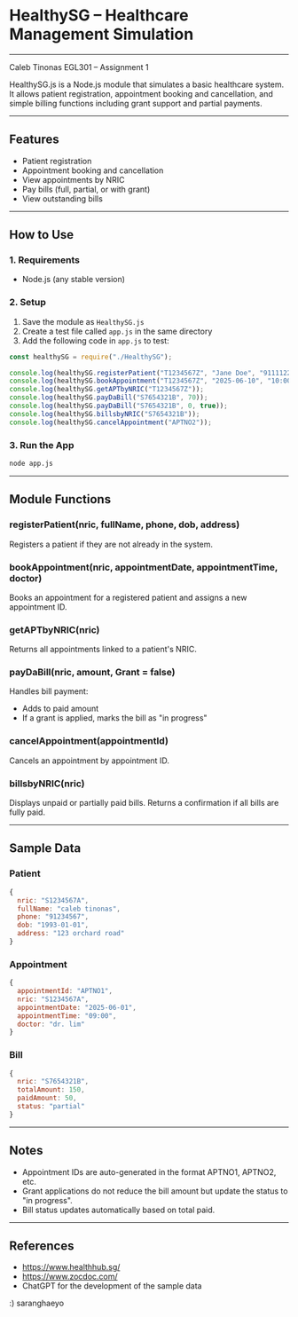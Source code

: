 


# HealthySG – Healthcare Management Simulation
--- 

Caleb Tinonas
EGL301 – Assignment 1




HealthySG.js is a Node.js module that simulates a basic healthcare system. It allows patient registration, appointment booking and cancellation, and simple billing functions including grant support and partial payments.

---

## Features

- Patient registration  
- Appointment booking and cancellation  
- View appointments by NRIC  
- Pay bills (full, partial, or with grant)  
- View outstanding bills  

---

## How to Use

### 1. Requirements

- Node.js (any stable version)

### 2. Setup

1. Save the module as `HealthySG.js`
2. Create a test file called `app.js` in the same directory
3. Add the following code in `app.js` to test:

```javascript
const healthySG = require("./HealthySG");

console.log(healthySG.registerPatient("T1234567Z", "Jane Doe", "91111222", "1985-09-20", "789 clementi ave 3"));
console.log(healthySG.bookAppointment("T1234567Z", "2025-06-10", "10:00", "dr. lim"));
console.log(healthySG.getAPTbyNRIC("T1234567Z"));
console.log(healthySG.payDaBill("S7654321B", 70));
console.log(healthySG.payDaBill("S7654321B", 0, true));
console.log(healthySG.billsbyNRIC("S7654321B"));
console.log(healthySG.cancelAppointment("APTNO2"));
````

### 3. Run the App

```bash
node app.js
```

---

## Module Functions

### registerPatient(nric, fullName, phone, dob, address)

Registers a patient if they are not already in the system.

### bookAppointment(nric, appointmentDate, appointmentTime, doctor)

Books an appointment for a registered patient and assigns a new appointment ID.

### getAPTbyNRIC(nric)

Returns all appointments linked to a patient's NRIC.

### payDaBill(nric, amount, Grant = false)

Handles bill payment:

* Adds to paid amount
* If a grant is applied, marks the bill as "in progress"

### cancelAppointment(appointmentId)

Cancels an appointment by appointment ID.

### billsbyNRIC(nric)

Displays unpaid or partially paid bills. Returns a confirmation if all bills are fully paid.

---

## Sample Data

### Patient

```js
{
  nric: "S1234567A",
  fullName: "caleb tinonas",
  phone: "91234567",
  dob: "1993-01-01",
  address: "123 orchard road"
}
```

### Appointment

```js
{
  appointmentId: "APTNO1",
  nric: "S1234567A",
  appointmentDate: "2025-06-01",
  appointmentTime: "09:00",
  doctor: "dr. lim"
}
```

### Bill

```js
{
  nric: "S7654321B",
  totalAmount: 150,
  paidAmount: 50,
  status: "partial"
}
```

---

## Notes

* Appointment IDs are auto-generated in the format APTNO1, APTNO2, etc.
* Grant applications do not reduce the bill amount but update the status to "in progress".
* Bill status updates automatically based on total paid.

---


## References


* https://www.healthhub.sg/
* https://www.zocdoc.com/
* ChatGPT for the development of the sample data

:) saranghaeyo
```



